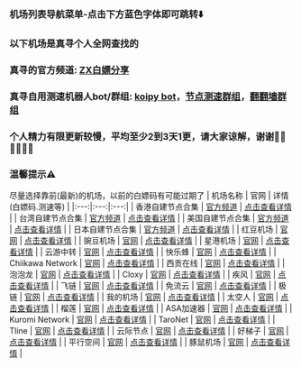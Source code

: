 ### 机场列表导航菜单-点击下方蓝色字体即可跳转⬇️
### 以下机场是真寻个人全网查找的
### 真寻的官方频道: [ZX白嫖分享](https://t.me/ZXAirportSharing)
### 真寻自用测速机器人bot/群组: [koipy bot](https://t.me/csgqrgjbbot)，[节点测速群组](https://t.me/clashuan)，[翻翻墙群组](https://t.me/FFQGroup)
### 个人精力有限更新较慢，平均至少2到3天1更，请大家谅解，谢谢🙏🏻🙏🏻🙏🏻
### 温馨提示⚠️
尽量选择靠前(最新)的机场，以前的白嫖码有可能过期了
| 机场名称 | 官网 | 详情(白嫖码.测速等) |
|:---:|:---:|:---:|
| 香港自建节点合集 | [官方频道](https://t.me/ZXAirportSharing) | [点击查看详情](https://github.com/zhenxunjiangovo/ZXAirportSharing/blob/main/%E9%A6%99%E6%B8%AF%E8%87%AA%E5%BB%BA%E8%8A%82%E7%82%B9%E5%90%88%E9%9B%86.md) |
| 台湾自建节点合集 | [官方频道](https://t.me/ZXAirportSharing) | [点击查看详情](https://github.com/zhenxunjiangovo/ZXAirportSharing/blob/main/%E5%8F%B0%E6%B9%BE%E8%87%AA%E5%BB%BA%E8%8A%82%E7%82%B9%E5%90%88%E9%9B%86.md) |
| 美国自建节点合集 | [官方频道](https://t.me/ZXAirportSharing) | [点击查看详情](https://github.com/zhenxunjiangovo/ZXAirportSharing/blob/main/%E7%BE%8E%E5%9B%BD%E8%87%AA%E5%BB%BA%E8%8A%82%E7%82%B9%E5%90%88%E9%9B%86.md) |
| 日本自建节点合集 | [官方频道](https://t.me/ZXAirportSharing) | [点击查看详情](https://github.com/zhenxunjiangovo/ZXAirportSharing/blob/main/%E6%97%A5%E6%9C%AC%E8%87%AA%E5%BB%BA%E8%8A%82%E7%82%B9%E5%90%88%E9%9B%86.md) |
| 红豆机场 | [官网](https://redbean.pro) | [点击查看详情](https://github.com/zhenxunjiangovo/ZXAirportSharing/blob/main/%E7%BA%A2%E8%B1%86%E6%9C%BA%E5%9C%BA.md) |
| 豌豆机场 | [官网](https://xn--mh3ala.xyz) | [点击查看详情](https://github.com/zhenxunjiangovo/ZXAirportSharing/blob/main/%E8%B1%8C%E8%B1%86%E6%9C%BA%E5%9C%BA.md) |
| 星港机场 | [官网](http://asd.xg-hub.icu) | [点击查看详情](https://github.com/zhenxunjiangovo/ZXAirportSharing/blob/main/%E6%98%9F%E6%B8%AF%E6%9C%BA%E5%9C%BA.md) |
| 云游中转 | [官网](https://www.yunucloud.com) | [点击查看详情](https://github.com/zhenxunjiangovo/ZXAirportSharing/blob/main/%E4%BA%91%E6%B8%B8%E4%B8%AD%E8%BD%AC.md) |
| 快乐蜂 | [官网](https://kuailefeng.xyz) | [点击查看详情](https://github.com/zhenxunjiangovo/ZXAirportSharing/blob/main/%E5%BF%AB%E4%B9%90%E8%9C%82.md) |
| Chiikawa Network | [官网](https://chiikawa-network.ggff.net) | [点击查看详情](https://github.com/zhenxunjiangovo/ZXAirportSharing/blob/main/Chiikawa%20Network.md) |
| 西贡在线 | [官网](https://img.saigonfly.com/static/dd3d50270d92d8d4dc8fedeab39e03e7) | [点击查看详情](https://github.com/zhenxunjiangovo/ZXAirportSharing/blob/main/%E8%A5%BF%E8%B4%A1%E5%9C%A8%E7%BA%BF.md) |
| 泡泡龙 | [官网](https://my.xn--zwwa6600b.xyz/#/register?code=W2KGV4gY) | [点击查看详情](https://github.com/zhenxunjiangovo/ZXAirportSharing/blob/main/%E6%B3%A1%E6%B3%A1%E9%BE%99.md) |
| Cloxy | [官网](https://cloxy.io/#/quick?code=X6CffYnj) | [点击查看详情](https://github.com/zhenxunjiangovo/ZXAirportSharing/blob/main/Cloxy.md) |
| 疾风 | [官网](https://jf.luxnu.cn/#/register?code=pWr3hpxh) | [点击查看详情](https://github.com/zhenxunjiangovo/ZXAirportSharing/blob/main/%E7%96%BE%E9%A3%8E.md) |
| 飞链 | [官网](https://www.flylink.cyou) | [点击查看详情](https://github.com/zhenxunjiangovo/ZXAirportSharing/blob/main/%E9%A3%9E%E9%93%BE.md) |
| 免流云 | [官网](https://ml4.hfhfb.homes/#/register?code=59XwgXXp) | [点击查看详情](https://github.com/zhenxunjiangovo/ZXAirportSharing/blob/main/%E5%85%8D%E6%B5%81%E4%BA%91.md) |
| 极链 | [官网](http://cloud.jilian.store) | [点击查看详情](https://github.com/zhenxunjiangovo/ZXAirportSharing/blob/main/%E6%9E%81%E9%93%BE.md) |
| 我的机场 | [官网](https://xn--mes15wi6dk7s.com/#/register?code=84Wpwhx8) | [点击查看详情](https://github.com/zhenxunjiangovo/ZXAirportSharing/blob/main/%E6%88%91%E7%9A%84%E6%9C%BA%E5%9C%BA.md) |
| 太空人 | [官网](https://tkrjc.xyz/#/register?code=dTWJxcIP) | [点击查看详情](https://github.com/zhenxunjiangovo/ZX-AirportSharing/blob/main/%E5%A4%AA%E7%A9%BA%E4%BA%BA.md) |
| 榴莲 | [官网](https://apps.apple.com/us/app/shadowrocket/id932747118) | [点击查看详情](https://github.com/libnyanpasu/clash-nyanpasu) |
| ASA加速器 | [官网](https://bbaa.fhq.in/#/register?code=XYf9rJLS) | [点击查看详情](https://github.com/zhenxunjiangovo/ZX-AirportSharing/blob/main/ASA%E5%8A%A0%E9%80%9F%E5%99%A8.md) |
| Kuromi Network | [官网](https://kurominetwork.ggff.net/#/register?code=P9vwQPFT) | [点击查看详情](https://github.com/zhenxunjiangovo/ZX-AirportSharing/blob/main/Kuromi%20Network.md) |
| TaroNet | [官网](https://portal.taronet.uk/#/register?code=tRZ8M1vQ) | [点击查看详情](https://github.com/zhenxunjiangovo/ZX-AirportSharing/blob/main/TaroNet.md) |
| Tline | [官网](https://www.tline.website/auth/login) | [点击查看详情](https://github.com/zhenxunjiangovo/ZX-AirportSharing/blob/main/Tline.md) |
| 云际节点 | [官网](https://yunjijd.xyz/#/register?code=t9pu2tCc) | [点击查看详情](https://github.com/zhenxunjiangovo/ZX-AirportSharing/blob/main/%E4%BA%91%E9%99%85%E8%8A%82%E7%82%B9.md) |
| 好梯子 | [官网](https://xin.students.xin/#/register?code=NSJBQWHM) | [点击查看详情](https://github.com/zhenxunjiangovo/ZX-AirportSharing/blob/main/%E5%A5%BD%E6%A2%AF%E5%AD%90.md) |
| 平行空间 | [官网](https://pxkj.999g.xyz/#/register?code=Y2lZankh) | [点击查看详情](https://github.com/zhenxunjiangovo/ZX-AirportSharing/blob/main/%E5%B9%B3%E8%A1%8C%E7%A9%BA%E9%97%B4.md) |
| 豚鼠机场 | [官网](https://tsjc.xyz/#/register?code=9gszfuOa) | [点击查看详情](https://github.com/zhenxunjiangovo/ZX-AirportSharing/blob/main/%E8%B1%9A%E9%BC%A0%E6%9C%BA%E5%9C%BA.md) |
